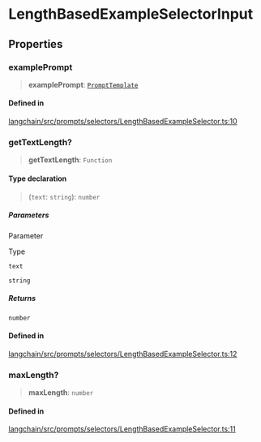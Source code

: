 LengthBasedExampleSelectorInput
===============================

Properties[](#properties "Direct link to Properties")
------------------------------------------------------

### examplePrompt[](#exampleprompt "Direct link to examplePrompt")

> **examplePrompt**: [`PromptTemplate`](/docs/api/prompts/classes/PromptTemplate)

#### Defined in[](#defined-in "Direct link to Defined in")

[langchain/src/prompts/selectors/LengthBasedExampleSelector.ts:10](https://github.com/hwchase17/langchainjs/blob/1c1274d/langchain/src/prompts/selectors/LengthBasedExampleSelector.ts#L10)

### getTextLength?[](#gettextlength "Direct link to getTextLength?")

> **getTextLength**: `Function`

#### Type declaration[](#type-declaration "Direct link to Type declaration")

> (`text`: `string`): `number`

##### Parameters[](#parameters "Direct link to Parameters")

Parameter

Type

`text`

`string`

##### Returns[](#returns "Direct link to Returns")

`number`

#### Defined in[](#defined-in-1 "Direct link to Defined in")

[langchain/src/prompts/selectors/LengthBasedExampleSelector.ts:12](https://github.com/hwchase17/langchainjs/blob/1c1274d/langchain/src/prompts/selectors/LengthBasedExampleSelector.ts#L12)

### maxLength?[](#maxlength "Direct link to maxLength?")

> **maxLength**: `number`

#### Defined in[](#defined-in-2 "Direct link to Defined in")

[langchain/src/prompts/selectors/LengthBasedExampleSelector.ts:11](https://github.com/hwchase17/langchainjs/blob/1c1274d/langchain/src/prompts/selectors/LengthBasedExampleSelector.ts#L11)